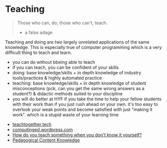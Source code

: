 # Teaching

> Those who can, do; those who can't, teach.
> - a false adage

Teaching and doing are two largely unrelated applications of the same knowledge. This is especially true of computer programming which is a very difficult thing to teach and learn.
- you can do without bbeing able to teach
- if you can teach, you can be confident of your skills
- doing: base knowledge/skills + in depth knowledge of industry tools/practices & highly automated practice
- teaching: base knowledge/skills + in depth knowledge of student misconceptions (pck, can you get the same wrong answers as a student?) & didactic methods suited to your discipline
- you will do better at HYF if you take the time to help your fellow students with their work than if you just rush ahead on your own. it's too easy to overlook your weak points and become satisfied with just "making it work".  which is a stupid waste of your learning time

* [teachtogether.tech](https://teachtogether.tech/)
* [computinged.wordpress.com](https://computinged.wordpress.com/)
* [How do you teach something when you don't know it yourself?](https://cseducators.stackexchange.com/questions/4379/how-do-you-teach-something-when-you-dont-know-it-yourself)
* [Pedagogical Content Knowledge](https://medium.com/luceresearchlab/what-should-cs-teachers-study-2c58a60ed12f)
